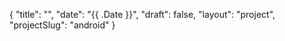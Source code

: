 {
    "title": "",
    "date": "{{ .Date }}",
    "draft": false,
    "layout": "project",
    "projectSlug": "android"
}